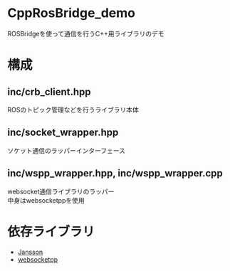 # CppRosBridge_demo
ROSBridgeを使って通信を行うC++用ライブラリのデモ
# 構成
## inc/crb_client.hpp
ROSのトピック管理などを行うライブラリ本体
## inc/socket_wrapper.hpp
ソケット通信のラッパーインターフェース
## inc/wspp_wrapper.hpp, inc/wspp_wrapper.cpp
websocket通信ライブラリのラッパー  
中身はwebsocketppを使用

# 依存ライブラリ
- [Jansson](https://jansson.readthedocs.io/en/2.11/index.html)
- [websocketpp](https://github.com/zaphoyd/websocketpp)
 